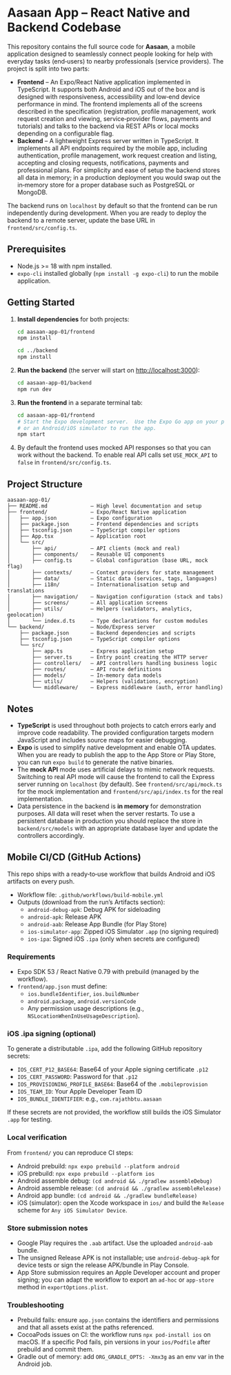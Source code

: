 # Aasaan App – React&nbsp;Native and Backend Codebase

This repository contains the full source code for **Aasaan**, a mobile application
designed to seamlessly connect people looking for help with everyday tasks
(end‑users) to nearby professionals (service providers).  The project is split
into two parts:

* **Frontend** – An Expo/React Native application implemented in TypeScript.  It
  supports both Android and iOS out of the box and is designed with
  responsiveness, accessibility and low‑end device performance in mind.  The
  frontend implements all of the screens described in the specification
  (registration, profile management, work request creation and viewing,
  service‑provider flows, payments and tutorials) and talks to the backend via
  REST APIs or local mocks depending on a configurable flag.
* **Backend** – A lightweight Express server written in TypeScript.  It
  implements all API endpoints required by the mobile app, including
  authentication, profile management, work request creation and listing,
  accepting and closing requests, notifications, payments and professional
  plans.  For simplicity and ease of setup the backend stores all data in
  memory; in a production deployment you would swap out the in‑memory
  store for a proper database such as PostgreSQL or MongoDB.

The backend runs on `localhost` by default so that the frontend can be run
independently during development.  When you are ready to deploy the backend
to a remote server, update the base URL in `frontend/src/config.ts`.

## Prerequisites

* Node.js >= 18 with npm installed.
* `expo-cli` installed globally (`npm install -g expo-cli`) to run the
  mobile application.

## Getting Started

1. **Install dependencies** for both projects:

   ```bash
   cd aasaan-app-01/frontend
   npm install

   cd ../backend
   npm install
   ```

2. **Run the backend** (the server will start on <http://localhost:3000>):

   ```bash
   cd aasaan-app-01/backend
   npm run dev
   ```

3. **Run the frontend** in a separate terminal tab:

   ```bash
   cd aasaan-app-01/frontend
   # Start the Expo development server.  Use the Expo Go app on your phone
   # or an Android/iOS simulator to run the app.
   npm start
   ```

4. By default the frontend uses mocked API responses so that you can work
   without the backend.  To enable real API calls set `USE_MOCK_API` to
   `false` in `frontend/src/config.ts`.

## Project Structure

```text
aasaan-app-01/
├── README.md              – High level documentation and setup
├── frontend/              – Expo/React Native application
│   ├── app.json           – Expo configuration
│   ├── package.json       – Frontend dependencies and scripts
│   ├── tsconfig.json      – TypeScript compiler options
│   ├── App.tsx            – Application root
│   └── src/
│       ├── api/           – API clients (mock and real)
│       ├── components/    – Reusable UI components
│       ├── config.ts      – Global configuration (base URL, mock flag)
│       ├── contexts/      – Context providers for state management
│       ├── data/          – Static data (services, tags, languages)
│       ├── i18n/          – Internationalisation setup and translations
│       ├── navigation/    – Navigation configuration (stack and tabs)
│       ├── screens/       – All application screens
│       ├── utils/         – Helpers (validators, analytics, geolocation)
│       └── index.d.ts     – Type declarations for custom modules
└── backend/               – Node/Express server
    ├── package.json       – Backend dependencies and scripts
    ├── tsconfig.json      – TypeScript compiler options
    └── src/
        ├── app.ts         – Express application setup
        ├── server.ts      – Entry point creating the HTTP server
        ├── controllers/   – API controllers handling business logic
        ├── routes/        – API route definitions
        ├── models/        – In‑memory data models
        ├── utils/         – Helpers (validations, encryption)
        └── middleware/    – Express middleware (auth, error handling)
```

## Notes

* **TypeScript** is used throughout both projects to catch errors early and
  improve code readability.  The provided configuration targets modern
  JavaScript and includes source maps for easier debugging.
* **Expo** is used to simplify native development and enable OTA updates.
  When you are ready to publish the app to the App Store or Play Store, you
  can run `expo build` to generate the native binaries.
* The **mock API** mode uses artificial delays to mimic network requests.
  Switching to real API mode will cause the frontend to call the Express
  server running on `localhost` (by default).  See `frontend/src/api/mock.ts`
  for the mock implementation and `frontend/src/api/index.ts` for the real
  implementation.
* Data persistence in the backend is **in memory** for demonstration
  purposes.  All data will reset when the server restarts.  To use a
  persistent database in production you should replace the store in
  `backend/src/models` with an appropriate database layer and update the
  controllers accordingly.

## Mobile CI/CD (GitHub Actions)

This repo ships with a ready‑to‑use workflow that builds Android and iOS artifacts on every push.

- Workflow file: `.github/workflows/build-mobile.yml`
- Outputs (download from the run’s Artifacts section):
  - `android-debug-apk`: Debug APK for sideloading
  - `android-apk`: Release APK
  - `android-aab`: Release App Bundle (for Play Store)
  - `ios-simulator-app`: Zipped iOS Simulator `.app` (no signing required)
  - `ios-ipa`: Signed iOS `.ipa` (only when secrets are configured)

### Requirements

- Expo SDK 53 / React Native 0.79 with prebuild (managed by the workflow).
- `frontend/app.json` must define:
  - `ios.bundleIdentifier`, `ios.buildNumber`
  - `android.package`, `android.versionCode`
  - Any permission usage descriptions (e.g., `NSLocationWhenInUseUsageDescription`).

### iOS .ipa signing (optional)
To generate a distributable `.ipa`, add the following GitHub repository secrets:

- `IOS_CERT_P12_BASE64`: Base64 of your Apple signing certificate `.p12`
- `IOS_CERT_PASSWORD`: Password for that `.p12`
- `IOS_PROVISIONING_PROFILE_BASE64`: Base64 of the `.mobileprovision`
- `IOS_TEAM_ID`: Your Apple Developer Team ID
- `IOS_BUNDLE_IDENTIFIER`: e.g., `com.rajathbtu.aasaan`

If these secrets are not provided, the workflow still builds the iOS Simulator `.app` for testing.

### Local verification

From `frontend/` you can reproduce CI steps:

- Android prebuild: `npx expo prebuild --platform android`
- iOS prebuild: `npx expo prebuild --platform ios`
- Android assemble debug: `(cd android && ./gradlew assembleDebug)`
- Android assemble release: `(cd android && ./gradlew assembleRelease)`
- Android app bundle: `(cd android && ./gradlew bundleRelease)`
- iOS (simulator): open the Xcode workspace in `ios/` and build the `Release` scheme for `Any iOS Simulator Device`.

### Store submission notes

- Google Play requires the `.aab` artifact. Use the uploaded `android-aab` bundle.
- The unsigned Release APK is not installable; use `android-debug-apk` for device tests or sign the release APK/bundle in Play Console.
- App Store submission requires an Apple Developer account and proper signing; you can adapt the workflow to export an `ad-hoc` or `app-store` method in `exportOptions.plist`.

### Troubleshooting

- Prebuild fails: ensure `app.json` contains the identifiers and permissions and that all assets exist at the paths referenced.
- CocoaPods issues on CI: the workflow runs `npx pod-install ios` on macOS. If a specific Pod fails, pin versions in your `ios/Podfile` after prebuild and commit them.
- Gradle out of memory: add `ORG_GRADLE_OPTS: -Xmx3g` as an env var in the Android job.
